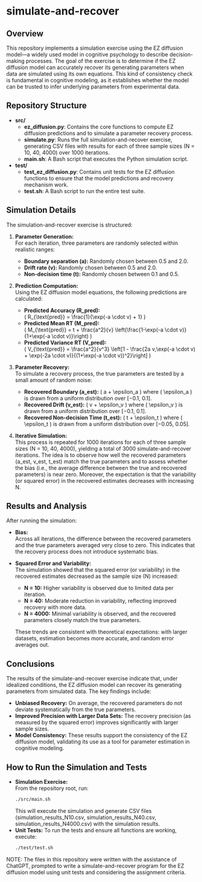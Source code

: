 # simulate-and-recover

## Overview
This repository implements a simulation exercise using the EZ diffusion model—a widely used model in cognitive psychology to describe decision-making processes. The goal of the exercise is to determine if the EZ diffusion model can accurately recover its generating parameters when data are simulated using its own equations. This kind of consistency check is fundamental in cognitive modeling, as it establishes whether the model can be trusted to infer underlying parameters from experimental data.

## Repository Structure
- **src/**  
  - **ez_diffusion.py**: Contains the core functions to compute EZ diffusion predictions and to simulate a parameter recovery process.  
  - **simulate.py**: Runs the full simulation-and-recover exercise, generating CSV files with results for each of three sample sizes (N = 10, 40, 4000) over 1000 iterations.  
  - **main.sh**: A Bash script that executes the Python simulation script.
- **test/**  
  - **test_ez_diffusion.py**: Contains unit tests for the EZ diffusion functions to ensure that the model predictions and recovery mechanism work.  
  - **test.sh**: A Bash script to run the entire test suite.

## Simulation Details
The simulation-and-recover exercise is structured:
1. **Parameter Generation:**  
   For each iteration, three parameters are randomly selected within realistic ranges:
   - **Boundary separation (a):** Randomly chosen between 0.5 and 2.0.
   - **Drift rate (v):** Randomly chosen between 0.5 and 2.0.
   - **Non-decision time (t):** Randomly chosen between 0.1 and 0.5.

2. **Prediction Computation:**  
   Using the EZ diffusion model equations, the following predictions are calculated:
   - **Predicted Accuracy (R_pred):**  
     \( R_{\text{pred}} = \frac{1}{\exp(-a \cdot v) + 1} \)
   - **Predicted Mean RT (M_pred):**  
     \( M_{\text{pred}} = t + \frac{a^2}{v} \left(\frac{1-\exp(-a \cdot v)}{1+\exp(-a \cdot v)}\right) \)
   - **Predicted Variance RT (V_pred):**  
     \( V_{\text{pred}} = \frac{a^2}{v^3} \left[1 - \frac{2a v\,\exp(-a \cdot v) + \exp(-2a \cdot v)}{(1+\exp(-a \cdot v))^2}\right] \)

3. **Parameter Recovery:**  
   To simulate a recovery process, the true parameters are tested by a small amount of random noise:
   - **Recovered Boundary (a_est):** \( a + \epsilon_a \) where \( \epsilon_a \) is drawn from a uniform distribution over [−0.1, 0.1].
   - **Recovered Drift (v_est):** \( v + \epsilon_v \) where \( \epsilon_v \) is drawn from a uniform distribution over [−0.1, 0.1].
   - **Recovered Non-decision Time (t_est):** \( t + \epsilon_t \) where \( \epsilon_t \) is drawn from a uniform distribution over [−0.05, 0.05].

4. **Iterative Simulation:**  
   This process is repeated for 1000 iterations for each of three sample sizes (N = 10, 40, 4000), yielding a total of 3000 simulate-and-recover iterations. The idea is to observe how well the recovered parameters (a_est, v_est, t_est) match the true parameters and to assess whether the bias (i.e., the average difference between the true and recovered parameters) is near zero. Moreover, the expectation is that the variability (or squared error) in the recovered estimates decreases with increasing N.

## Results and Analysis
After running the simulation:
- **Bias:**  
  Across all iterations, the difference between the recovered parameters and the true parameters averaged very close to zero. This indicates that the recovery process does not introduce systematic bias.
- **Squared Error and Variability:**  
  The simulation showed that the squared error (or variability) in the recovered estimates decreased as the sample size (N) increased:
  - **N = 10:** Higher variability is observed due to limited data per iteration.
  - **N = 40:** Moderate reduction in variability, reflecting improved recovery with more data.
  - **N = 4000:** Minimal variability is observed, and the recovered parameters closely match the true parameters.
  
  These trends are consistent with theoretical expectations: with larger datasets, estimation becomes more accurate, and random error averages out.

## Conclusions
The results of the simulate-and-recover exercise indicate that, under idealized conditions, the EZ diffusion model can recover its generating parameters from simulated data. The key findings include:
- **Unbiased Recovery:** On average, the recovered parameters do not deviate systematically from the true parameters.
- **Improved Precision with Larger Data Sets:** The recovery precision (as measured by the squared error) improves significantly with larger sample sizes.
- **Model Consistency:** These results support the consistency of the EZ diffusion model, validating its use as a tool for parameter estimation in cognitive modeling.

## How to Run the Simulation and Tests
- **Simulation Exercise:**  
  From the repository root, run:
  ```bash
  ./src/main.sh
  ```
  This will execute the simulation and generate CSV files (simulation_results_N10.csv, simulation_results_N40.csv, simulation_results_N4000.csv) with the simulation results.
- **Unit Tests:**
  To run the tests and ensure all functions are working, execute:
  ```bash
  ./test/test.sh
  ```

NOTE: The files in this repository were written with the assistance of ChatGPT, prompted to write a simulate-and-recover program for the EZ diffusion model using unit tests and considering the assignment criteria.
